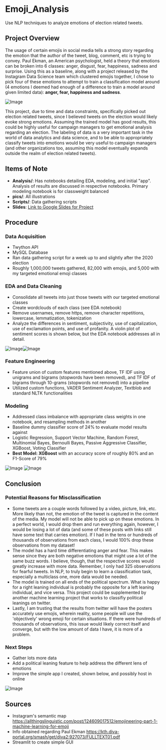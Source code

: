 # Emoji_Analysis
Use NLP techniques to analyze emotions of election related tweets.

## Project Overview
The usage of certain emojis in social media tells a strong story regarding the emotion that the author of the tweet, blog, comment, etc is trying to convey. Paul Ekman, an American psychologist, held a theory that emotions can be broken into 6 classes: anger, disgust, fear, happiness, sadness and surprise. Using this as a baseline, along with a project released by the Instagram Data Science team which clustered emojis together, I chose to pick four of these emotions to attempt to train a classification model around (4 emotions I deemed had enough of a difference to train a model around given limited data): **anger, fear, happiness and sadness**.

![Image](pics/insta_2.png?raw=true) 

This project, due to time and data constraints, specifically picked out election related tweets, since I believed tweets on the election would likely evoke strong emotions. Assuming the trained model has good results, this could be highly useful for campaign managers to get emotional analysis regarding an election. The labeling of data is a very important task in the world of data analytics and data science, and to be able to appropriately classify tweets into emotions would be very useful to campaign managers (and other organizations too, assuming this model eventually expands outside the realm of election related tweets).

## Items of Note
 * **Analysis/**: Has notebooks detailing EDA, modeling, and initial "app". Analysis of results are discussed in respective notebooks. Primary modeling notebook is for classweight balanced
 * **pics/**: All illustrations
 * **Scripts/**: Data gathering scripts
 * **Slides**:   [Link to Google Slides for Project](https://docs.google.com/presentation/d/1pM4ITHLrABgTZcKvbrvEAm5X29nvGEyrbAs2gSYgbSM/edit#slide=id.p)

## Procedure

### Data Acquisition
 * Twython API
 * MySQL Database
 * Ran data gathering script for a week up to and slightly after the 2020 election
 * Roughly 1,000,000 tweets gathered, 82,000 with emojis, and 5,000 with my targeted emotional emoji classes
 
### EDA and Data Cleaning
 * Consolidate all tweets into just those tweets with our targeted emotional classes
 * Create wordclouds of each class (see EDA notebook)
 * Remove usernames, remove https, remove character repetitions, lowercase, lemmatization, tokenization
 * Analyze the differences in sentiment, subjectivity, use of capitalization, use of exclamation points, and use of profanity. A violin plot of sentiment scores is shown below, but the EDA notebook addresses all in detail.

![Image](pics/emoji_count_and_sentiment.png?raw=true)![Image](pics/Sentiments.png?raw=true)


### Feature Engineering
 * Feature union of custom features mentioned above, TF IDF using unigrams and bigrams (stopwords have been removed), and TF IDF of bigrams through 10-grams (stopwords not removed) into a pipeline
 * Utilized custom functions, VADER Sentiment Analyzer, Textblob and standard NLTK functionalities

### Modeling
 * Addressed class imbalance with appropriate class weights in one notebook, and resampling methods in another
 * Baseline dummy classifier score of 24% to evaluate model results against
 * Logistic Regression, Support Vector Machine, Random Forest, Multinomial Bayes, Bernoulli Bayes, Passive Aggressive Classifier, XGBoost, Voting Classifier
 * **Best Model: XGBoost** with an accuracy score of roughly 80% and an F1-Score of 79%

![Image](pics/class_imbalance.png?raw=true) ![Image](pics/model_performances.png?raw=true) 

## Conclusion

### Potential Reasons for Misclassification
 * Some tweets are a couple words followed by a video, picture, link, etc. More likely than not, the emotion of the tweet is captured in the content of the media. My model will not be able to pick up on these emotions. In a perfect world, I would drop them and run everything again, however, I would be losing a lot of data (and some of these posts with links still have some text that carries emotion). If I had in the tens or hundreds of thousands of observations from each class, I would 100% drop these observations from my dataset!
 * The model has a hard time differentiating anger and fear. This makes sense since they are both negative emotions that might use a lot of the same buzz words. I believe, though, that the respective scores would greatly increase with more data. Remember, I only had 325 observations for fearful tweets. In NLP, to truly begin to learn a classification task, especially a multiclass one, more data would be needed.
 * The model is trained on all ends of the political spectrum. What is happy for a right leaning individual is probably the opposite for a left leaning individual, and vice versa. This project could be supplemented by another machine learning project that works to classifiy political leanings on twitter.
 * Lastly, I am trusting that the results from twitter will have the posters accurately use emojis, wherein reality, some people will use the 'objectively' wrong emoji for certain situations. If there were hundreds of thousands of observations, this issue would likely correct itself and converge, but with the low amount of data I have, it is more of a problem.
 
### Next Steps
 * Gather lots more data
 * Add a political leaning feature to help address the different lens of emotions 
 * Improve the simple app I created, shown below, and possibly host in online
 
![Image](pics/app_cry.png?raw=true) 

## Sources
 * Instagram's semantic map https://allthingslinguistic.com/post/124609017512/emojineering-part-1-machine-learning-for-emoji
 * Info obtained regarding Paul Ekman https://kth.diva-portal.org/smash/get/diva2:927073/FULLTEXT01.pdf
 * Streamlit to create simple GUI




